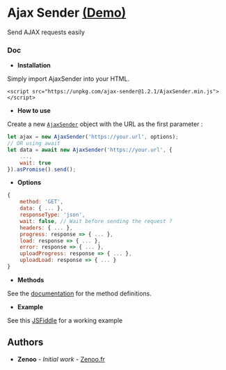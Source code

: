 # Ajax Sender [(Demo)](https://jsfiddle.net/Zenoo0/sxupbLyk/)

Send AJAX requests easily

### Doc

* **Installation**

Simply import AjaxSender into your HTML.
```
<script src="https://unpkg.com/ajax-sender@1.2.1/AjaxSender.min.js"></script>	
```
* **How to use**

Create a new [`AjaxSender`](https://zenoo.github.io/ajax-sender/AjaxSender.html) object with the URL as the first parameter :
```js
let ajax = new AjaxSender('https://your.url', options);
// OR using await
let data = await new AjaxSender('https://your.url', {
	...,
	wait: true
}).asPromise().send();
```
* **Options**

```js
{
	method: 'GET',
	data: { ... },
	responseType: 'json',
	wait: false, // Wait before sending the request ?
	headers: { ... },
	progress: response => { ... },
	load: response => { ... },
	error: response => { ... },
	uploadProgress: response => { ... },
	uploadLoad: response => { ... }
}
```
* **Methods**

See the [documentation](https://zenoo.github.io/ajax-sender/AjaxSender.html) for the method definitions.  

* **Example**

See this [JSFiddle](https://jsfiddle.net/Zenoo0/sxupbLyk/) for a working example

## Authors

* **Zenoo** - *Initial work* - [Zenoo.fr](https://zenoo.fr)